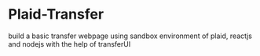 # Plaid-Transfer
build a basic transfer webpage using sandbox environment of plaid, reactjs and nodejs with the help of transferUI
